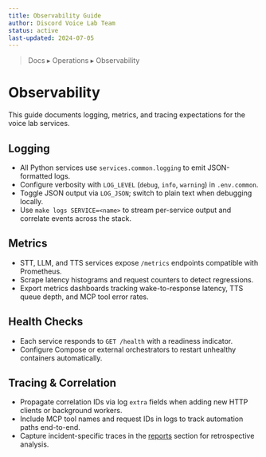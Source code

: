 ```yaml
---
title: Observability Guide
author: Discord Voice Lab Team
status: active
last-updated: 2024-07-05
---
```


<!-- markdownlint-disable-next-line MD041 -->
> Docs ▸ Operations ▸ Observability

# Observability

This guide documents logging, metrics, and tracing expectations for the voice lab services.

## Logging

- All Python services use `services.common.logging` to emit JSON-formatted logs.
- Configure verbosity with `LOG_LEVEL` (`debug`, `info`, `warning`) in `.env.common`.
- Toggle JSON output via `LOG_JSON`; switch to plain text when debugging locally.
- Use `make logs SERVICE=<name>` to stream per-service output and correlate events across the stack.

## Metrics

- STT, LLM, and TTS services expose `/metrics` endpoints compatible with Prometheus.
- Scrape latency histograms and request counters to detect regressions.
- Export metrics dashboards tracking wake-to-response latency, TTS queue depth, and MCP tool error rates.

## Health Checks

- Each service responds to `GET /health` with a readiness indicator.
- Configure Compose or external orchestrators to restart unhealthy containers automatically.

## Tracing & Correlation

- Propagate correlation IDs via log `extra` fields when adding new HTTP clients or background workers.
- Include MCP tool names and request IDs in logs to track automation paths end-to-end.
- Capture incident-specific traces in the [reports](../reports/README.md) section for retrospective analysis.
